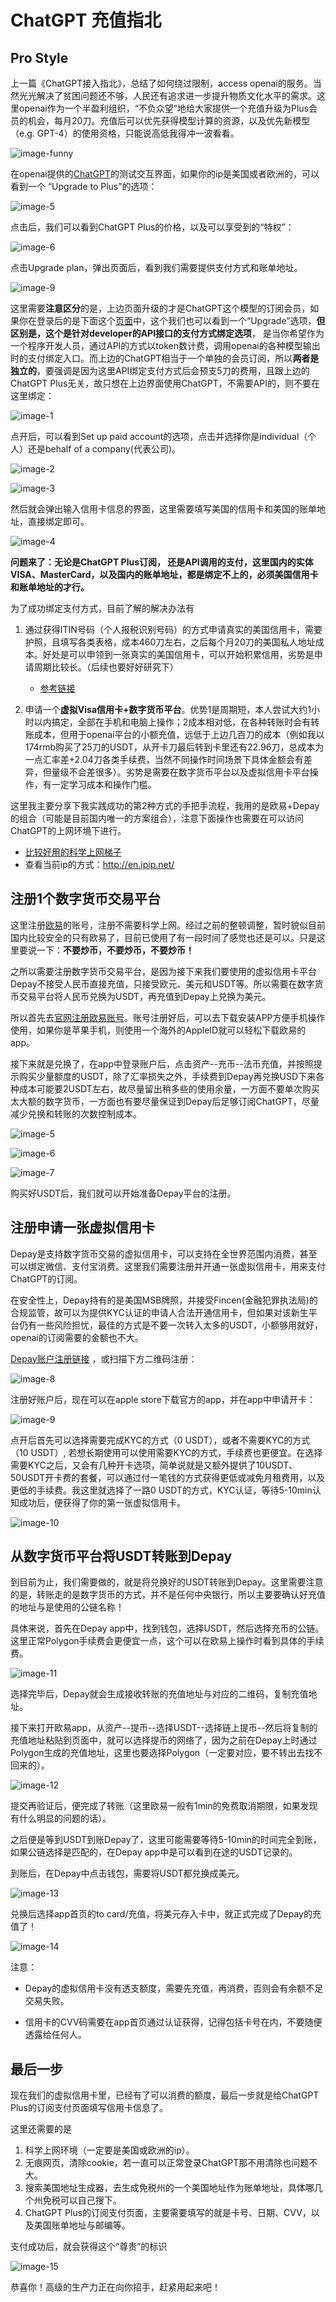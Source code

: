 # ChatGPT 充值指北

## Pro Style

上一篇《ChatGPT接入指北》，总结了如何绕过限制，access openai的服务。当然光光解决了贫困问题还不够，人民还有追求进一步提升物质文化水平的需求。这里openai作为一个半盈利组织，“不负众望”地给大家提供一个充值升级为Plus会员的机会，每月20刀。充值后可以优先获得模型计算的资源，以及优先新模型（e.g. GPT-4）的使用资格，只能说高低我得冲一波看看。

![image-funny](/img/chatgpt-pay-guide/funny-01.jpg)

在openai提供的[ChatGPT](https://chat.openai.com/chat)的测试交互界面，如果你的ip是美国或者欧洲的，可以看到一个 “Upgrade to Plus”的选项：

![image-5](/img/chatgpt-pay-guide/chatgpt-pay-05.png)

点击后，我们可以看到ChatGPT Plus的价格，以及可以享受到的“特权”：

![image-6](/img/chatgpt-pay-guide/chatgpt-pay-06.png) 

点击Upgrade plan，弹出页面后，看到我们需要提供支付方式和账单地址。

![image-9](/img/chatgpt-pay-guide/chatgpt-pay-09.png) 

这里需要**注意区分**的是，上边页面升级的才是ChatGPT这个模型的订阅会员，如果你在登录后的是下面这个[页面](https://platform.openai.com/overview)中，这个我们也可以看到一个“Upgrade”选项，**但区别是，这个是针对developer的API接口的支付方式绑定选项**， 是当你希望作为一个程序开发人员，通过API的方式以token数计费，调用openai的各种模型输出时的支付绑定入口。而上边的ChatGPT相当于一个单独的会员订阅，所以**两者是独立的**，要强调是因为这里API绑定支付方式后会预支5刀的费用，且跟上边的ChatGPT Plus无关，故只想在上边界面使用ChatGPT，不需要API的，则不要在这里绑定：

![image-1](/img/chatgpt-pay-guide/chatgpt-pay-01.png)


点开后，可以看到Set up paid account的选项，点击并选择你是individual（个人）还是behalf of a company(代表公司)。

![image-2](/img/chatgpt-pay-guide/chatgpt-pay-02.png)

![image-3](/img/chatgpt-pay-guide/chatgpt-pay-03.png)

然后就会弹出输入信用卡信息的界面，这里需要填写美国的信用卡和美国的账单地址，直接绑定即可。

![image-4](/img/chatgpt-pay-guide/chatgpt-pay-04.png)

**问题来了：无论是ChatGPT Plus订阅， 还是API调用的支付，这里国内的实体VISA、MasterCard，以及国内的账单地址，都是绑定不上的，必须美国信用卡和账单地址的才行。**

为了成功绑定支付方式，目前了解的解决办法有

1. 通过获得ITIN号码（个人报税识别号码）的方式申请真实的美国信用卡，需要护照，且填写各类表格，成本460刀左右，之后每个月20刀的美国私人地址成本。好处是可以申领到一张真实的美国信用卡，可以开始积累信用，劣势是申请周期比较长。（后续也要好好研究下）

    - [参考链接](https://www.zhihu.com/question/49681885)

2. 申请一个**虚拟Visa信用卡+数字货币平台**。优势1是周期短，本人尝试大约1小时以内搞定，全部在手机和电脑上操作；2成本相对低，在各种转账时会有转账成本，但用于openai平台的小额充值，远低于上边几百刀的成本（例如我以174rmb购买了25刀的USDT，从开卡刀最后转到卡里还有22.96刀，总成本为一点汇率差+2.04刀各类手续费，当然不同操作时间场景下具体金额会有差异，但量级不会差很多）。劣势是需要在数字货币平台以及虚拟信用卡平台操作，有一定学习成本和操作门槛。

这里我主要分享下我实践成功的第2种方式的手把手流程，我用的是欧易+Depay的组合（可能是目前国内唯一的方案组合），注意下面操作也需要在可以访问ChatGPT的上网环境下进行。

- [比较好用的科学上网梯子](http://kingfast.info/index.php/index/register/?yqi=63180)
- 查看当前ip的方式：http://en.ipip.net/

## 注册1个数字货币交易平台

这里注册[欧易](https://okx.com/join/12215847)的账号，注册不需要科学上网。经过之前的整顿调整，暂时貌似目前国内比较安全的只有欧易了，目前已使用了有一段时间了感觉也还是可以。只是这里要说一下：**不要炒币，不要炒币，不要炒币！**

之所以需要注册数字货币交易平台，是因为接下来我们要使用的虚拟信用卡平台Depay不接受人民币直接充值，只接受欧元、美元和USDT等。所以需要在数字货币交易平台将人民币兑换为USDT，再充值到Depay上兑换为美元。

所以首先去[官网注册欧易账号](https://okx.com/join/12215847)。账号注册好后，可以去下载安装APP方便手机操作使用，如果你是苹果手机，则使用一个海外的AppleID就可以轻松下载欧易的app。

接下来就是兑换了，在app中登录账户后，点击资产--充币--法币充值，并按照提示购买少量额度的USDT，除了汇率损失之外，手续费到Depay再兑换USD下来各种成本可能要2USDT左右，故尽量留出稍多些的使用余量，一方面不要单次购买太大额的数字货币，一方面也有要尽量保证到Depay后足够订阅ChatGPT，尽量减少兑换和转账的次数控制成本。

![image-5](/img/chatgpt-pay-guide/okc-01.jpg)

![image-6](/img/chatgpt-pay-guide/okc-02.jpg)

![image-7](/img/chatgpt-pay-guide/okc-03.jpg)

购买好USDT后，我们就可以开始准备Depay平台的注册。

## 注册申请一张虚拟信用卡

Depay是支持数字货币交易的虚拟信用卡，可以支持在全世界范围内消费，甚至可以绑定微信、支付宝消费。这里我们需要注册并开通一张虚拟信用卡，用来支付ChatGPT的订阅。

在安全性上，Depay持有的是美国MSB牌照，并接受Fincen(金融犯罪执法局)的合规监管，故可以为提供KYC认证的申请人合法开通信用卡，但如果对该新生平台仍有一些风险担忧，最佳的方式是不要一次转入太多的USDT，小额够用就好，openai的订阅需要的金额也不大。

[Depay账户注册链接](https://depay.depay.one/web-app/register-h5?invitCode=669571&lang=en-us) ，或扫描下方二维码注册：

![image-8](/img/chatgpt-pay-guide/depay-01.jpg)

注册好账户后，现在可以在apple store下载官方的app，并在app中申请开卡：

![image-9](/img/chatgpt-pay-guide/depay-02.jpg)

点开后首先可以选择需要完成KYC的方式（0 USDT），或者不需要KYC的方式（10 USDT）, 若想长期使用可以使用需要KYC的方式，手续费也更便宜。在选择需要KYC之后，又会有几种开卡选项，简单说就是又额外提供了10USDT、50USDT开卡费的套餐，可以通过付一笔钱的方式获得更低或减免月租费用，以及更低的手续费。我这里就选择了一路0 USDT的方式，KYC认证，等待5-10min认知成功后，便获得了你的第一张虚拟信用卡。

![image-10](/img/chatgpt-pay-guide/depay-04.png)

## 从数字货币平台将USDT转账到Depay

到目前为止，我们需要做的，就是将兑换好的USDT转账到Depay。这里需要注意的是，转账走的是数字货币的方式，并不是任何中央银行，所以主要要确认好充值的地址与是使用的公链名称！

具体来说，首先在Depay app中，找到钱包，选择USDT，然后选择充币的公链。这里正常Polygon手续费会更便宜一点，这个可以在欧易上操作时看到具体的手续费。

![image-11](/img/chatgpt-pay-guide/depay-05.jpg)

选择完毕后，Depay就会生成接收转账的充值地址与对应的二维码，复制充值地址。

接下来打开欧易app，从资产--提币--选择USDT--选择链上提币--然后将复制的充值地址粘贴到页面中，就可以选择提币的网络了，因为之前在Depay上时通过Polygon生成的充值地址，这里也要选择Polygon（一定要对应，要不转出去找不回来的）。

![image-12](/img/chatgpt-pay-guide/depay-06.jpg)

提交再验证后，便完成了转账（这里欧易一般有1min的免费取消期限，如果发现有什么明显的问题的话）。

之后便是等到USDT到账Depay了，这里可能需要等待5-10min的时间完全到账，如果公链选择是匹配的，在Depay app中是可以看到在途的USDT记录的。

到账后，在Depay中点击钱包，需要将USDT都兑换成美元。

![image-13](/img/chatgpt-pay-guide/depay-07.jpg)

兑换后选择app首页的to card/充值，将美元存入卡中，就正式完成了Depay的充值了！

![image-14](/img/chatgpt-pay-guide/depay-08.jpg)

注意：

- Depay的虚拟信用卡没有透支额度，需要先充值，再消费，否则会有余额不足交易失败。

- 信用卡的CVV码需要在app首页通过认证获得，记得包括卡号在内，不要随便透露给任何人。

## 最后一步

现在我们的虚拟信用卡里，已经有了可以消费的额度，最后一步就是给ChatGPT Plus的订阅支付页面填写信用卡信息了。

这里还需要的是

1. 科学上网环境（一定要是美国或欧洲的ip）。
2. 无痕网页，清除cookie，若一直可以正常登录ChatGPT那不用清除也问题不大。
3. 搜索美国地址生成器，去生成免税州的一个美国地址作为账单地址，具体哪几个州免税可以自己搜下。
4. ChatGPT Plus的订阅支付页面，主要需要填写的就是卡号、日期、CVV，以及美国账单地址与邮编等。

支付成功后，就会获得这个“尊贵”的标识


![image-15](/img/chatgpt-pay-guide/chatgpt-pay-10.png)

恭喜你！高级的生产力正在向你招手，赶紧用起来吧！

